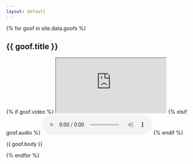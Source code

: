 ```yaml
---
layout: default
---
```

<div class="notes">
{% for goof in site.data.goofs %}
<div>
<h2>{{ goof.title }}</h2>
{% if goof.video %}
<iframe src="https://www.youtube.com/embed/{{ goof.video }}?rel=0" allowfullscreen="allowfullscreen"></iframe>
{% elsif goof.audio %}
<audio controls="controls" preload="metadata">
  <source src="{{ goof.audio }}" type="audio/mp4">
</audio>
{% endif %}
<p>
{{ goof.body }}
</p>
</div>
{% endfor %}
</div>
